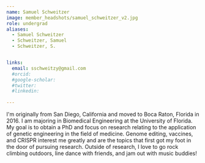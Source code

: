 ```yaml
---
name: Samuel Schweitzer
image: member_headshots/samuel_schweitzer_v2.jpg
role: undergrad
aliases:
  - Samuel Schweitzer
  - Schweitzer, Samuel
  - Schweitzer, S.


links:
  email: sschweitzy@gmail.com
  #orcid: 
  #google-scholar:
  #twitter: 
  #linkedin: 
  
---
```


I'm originally from San Diego, California and moved to Boca Raton, Florida in 2016. I am majoring in Biomedical Engineering at the University of Florida. My goal is to obtain a PhD and focus on research relating to the application of genetic engineering in the field of medicine. Genome editing, vaccines, and CRISPR interest me greatly and are the topics that first got my foot in the door of pursuing research. Outside of research, I love to go rock climbing outdoors, line dance with friends, and jam out with music buddies! 




